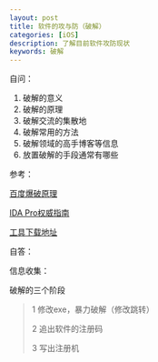 ```yaml
---
layout: post
title: 软件的攻与防（破解）
categories: [iOS]
description: 了解目前软件攻防现状
keywords: 破解
---
```


自问：

1. 破解的意义
2. 破解的原理
3. 破解交流的集散地
4. 破解常用的方法
5. 破解领域的高手博客等信息
6. 放置破解的手段通常有哪些

参考：

[百度爆破原理](http://wenku.baidu.com/view/4a0323abd1f34693daef3eeb.html)

[IDA Pro权威指南](https://www.zybuluo.com/oro-oro/note/137244)

[工具下载地址](http://down.52pojie.cn/Tools/Disassemblers/)



自答：



信息收集：

破解的三个阶段

> 1 修改exe，暴力破解（修改跳转）
>
> 2 追出软件的注册码
>
> 3 写出注册机